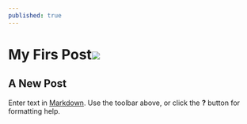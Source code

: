```yaml
---
published: true
---
```

# My Firs Post![]({{site.baseurl}}/http://upload4.hlgnet.com/bbsupfile/2013/2013-05-17/20130517162419_74.jpg)
## A New Post

Enter text in [Markdown](http://daringfireball.net/projects/markdown/). Use the toolbar above, or click the **?** button for formatting help.
